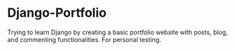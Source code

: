 # Django-Portfolio

Trying to learn Django by creating a basic portfolio website with posts, blog, and commenting functionalities.
For personal testing.

